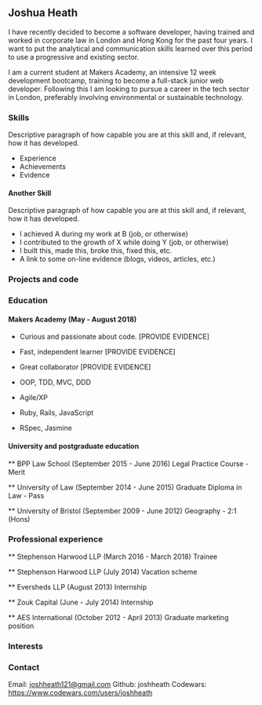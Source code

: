 ## Joshua Heath
I have recently decided to become a software developer, having trained and worked in corporate law in London and Hong Kong for the past four years. I want to put the analytical and communication skills learned over this period to use a progressive and existing sector. 

I am a current student at Makers Academy, an intensive 12 week development bootcamp, training to become a full-stack junior web developer. Following this I am looking to pursue a career in the tech sector in London, preferably involving environmental or sustainable technology.

### Skills
Descriptive paragraph of how capable you are at this skill and, if relevant, how it has developed.
- Experience
- Achievements
- Evidence
#### Another Skill
Descriptive paragraph of how capable you are at this skill and, if relevant, how it has developed.

- I achieved A during my work at B (job, or otherwise)
- I contributed to the growth of X while doing Y (job, or otherwise)
- I built this, made this, broke this, fixed this, etc.
- A link to some on-line evidence (blogs, videos, articles, etc.)

### Projects and code
 
### Education
#### Makers Academy (May - August 2018)
- Curious and passionate about code. [PROVIDE EVIDENCE]
- Fast, independent learner [PROVIDE EVIDENCE]
- Great collaborator [PROVIDE EVIDENCE]

- OOP, TDD, MVC, DDD
- Agile/XP
- Ruby, Rails, JavaScript
- RSpec, Jasmine

#### University and postgraduate education
** BPP Law School (September 2015 - June 2016)
Legal Practice Course - Merit

** University of Law (September 2014 - June 2015)
Graduate Diploma in Law - Pass

** University of Bristol (September 2009 - June 2012)
Geography - 2:1 (Hons)

### Professional experience
** Stephenson Harwood LLP (March 2016 - March 2018)
Trainee

** Stephenson Harwood LLP (July 2014)
Vacation scheme

** Eversheds LLP (August 2013)
Internship

** Zouk Capital (June - July 2014)
Internship

** AES International (October 2012 - April 2013)
Graduate marketing position

### Interests

### Contact 
Email: joshheath121@gmail.com
Github: joshheath
Codewars: https://www.codewars.com/users/joshheath

